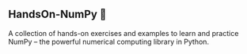 ## HandsOn-NumPy 🚀

A collection of hands-on exercises and examples to learn and practice NumPy – the powerful numerical computing library in Python.
